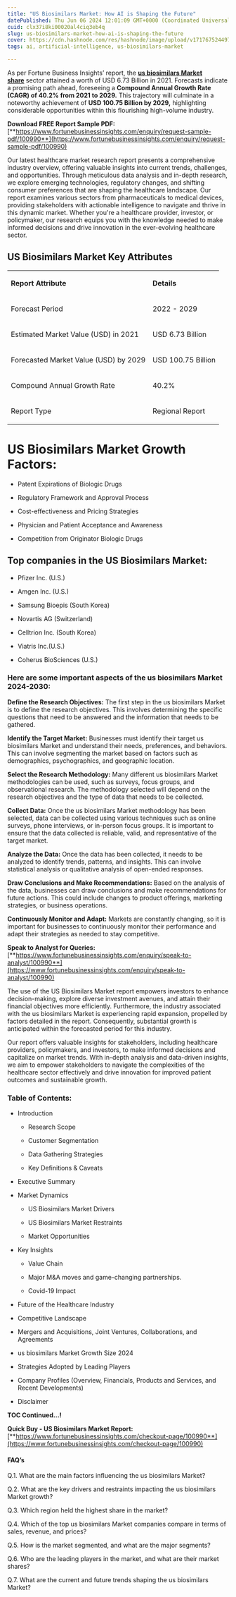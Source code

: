 ```yaml
---
title: "US Biosimilars Market: How AI is Shaping the Future"
datePublished: Thu Jun 06 2024 12:01:09 GMT+0000 (Coordinated Universal Time)
cuid: clx37i8ki00020al4ciq3eb4q
slug: us-biosimilars-market-how-ai-is-shaping-the-future
cover: https://cdn.hashnode.com/res/hashnode/image/upload/v1717675244971/d72b8289-4dab-4a0d-b355-79540785f614.png
tags: ai, artificial-intelligence, us-biosimilars-market

---
```


As per Fortune Business Insights’ report, the [**us biosimilars Market share**](https://www.fortunebusinessinsights.com/industry-reports/u-s-biosimilars-market-100990) sector attained a worth of USD 6.73 Billion in 2021. Forecasts indicate a promising path ahead, foreseeing a **Compound Annual Growth Rate (CAGR) of 40.2% from 2021 to 2029.** This trajectory will culminate in a noteworthy achievement of **USD 100.75 Billion by 2029,** highlighting considerable opportunities within this flourishing high-volume industry.

**Download FREE Report Sample PDF:** [**https://www.fortunebusinessinsights.com/enquiry/request-sample-pdf/100990**](https://www.fortunebusinessinsights.com/enquiry/request-sample-pdf/100990)

Our latest healthcare market research report presents a comprehensive industry overview, offering valuable insights into current trends, challenges, and opportunities. Through meticulous data analysis and in-depth research, we explore emerging technologies, regulatory changes, and shifting consumer preferences that are shaping the healthcare landscape. Our report examines various sectors from pharmaceuticals to medical devices, providing stakeholders with actionable intelligence to navigate and thrive in this dynamic market. Whether you're a healthcare provider, investor, or policymaker, our research equips you with the knowledge needed to make informed decisions and drive innovation in the ever-evolving healthcare sector.

## **US Biosimilars Market Key Attributes**

<table><tbody><tr><td colspan="1" rowspan="1"><p><strong>Report Attribute</strong></p></td><td colspan="1" rowspan="1"><p><strong>Details</strong></p></td></tr><tr><td colspan="1" rowspan="1"><p>Forecast Period</p></td><td colspan="1" rowspan="1"><p>2022 - 2029</p></td></tr><tr><td colspan="1" rowspan="1"><p>Estimated Market Value (USD) in&nbsp;2021</p></td><td colspan="1" rowspan="1"><p>USD 6.73 Billion</p></td></tr><tr><td colspan="1" rowspan="1"><p>Forecasted Market Value (USD) by&nbsp;2029</p></td><td colspan="1" rowspan="1"><p>USD 100.75 Billion</p></td></tr><tr><td colspan="1" rowspan="1"><p>Compound Annual Growth Rate</p></td><td colspan="1" rowspan="1"><p>40.2%</p></td></tr><tr><td colspan="1" rowspan="1"><p>Report Type</p></td><td colspan="1" rowspan="1"><p>Regional Report</p></td></tr></tbody></table>

# US Biosimilars Market Growth Factors:

* Patent Expirations of Biologic Drugs
    
* Regulatory Framework and Approval Process
    
* Cost-effectiveness and Pricing Strategies
    
* Physician and Patient Acceptance and Awareness
    
* Competition from Originator Biologic Drugs
    

## **Top companies in the US Biosimilars Market:**

* Pfizer Inc. (U.S.)
    
* Amgen Inc. (U.S.)
    
* Samsung Bioepis (South Korea)
    
* Novartis AG (Switzerland)
    
* Celltrion Inc. (South Korea)
    
* Viatris Inc.(U.S.)
    
* Coherus BioSciences (U.S.)
    

### **Here are some important aspects of the us biosimilars Market 2024-2030:**

**Define the Research Objectives:** The first step in the us biosimilars Market is to define the research objectives. This involves determining the specific questions that need to be answered and the information that needs to be gathered.

**Identify the Target Market:** Businesses must identify their target us biosimilars Market and understand their needs, preferences, and behaviors. This can involve segmenting the market based on factors such as demographics, psychographics, and geographic location.

**Select the Research Methodology:** Many different us biosimilars Market methodologies can be used, such as surveys, focus groups, and observational research. The methodology selected will depend on the research objectives and the type of data that needs to be collected.

**Collect Data:** Once the us biosimilars Market methodology has been selected, data can be collected using various techniques such as online surveys, phone interviews, or in-person focus groups. It is important to ensure that the data collected is reliable, valid, and representative of the target market.

**Analyze the Data:** Once the data has been collected, it needs to be analyzed to identify trends, patterns, and insights. This can involve statistical analysis or qualitative analysis of open-ended responses.

**Draw Conclusions and Make Recommendations:** Based on the analysis of the data, businesses can draw conclusions and make recommendations for future actions. This could include changes to product offerings, marketing strategies, or business operations.

**Continuously Monitor and Adapt:** Markets are constantly changing, so it is important for businesses to continuously monitor their performance and adapt their strategies as needed to stay competitive.

**Speak to Analyst for Queries:** [**https://www.fortunebusinessinsights.com/enquiry/speak-to-analyst/100990**](https://www.fortunebusinessinsights.com/enquiry/speak-to-analyst/100990)

The use of the US Biosimilars Market report empowers investors to enhance decision-making, explore diverse investment avenues, and attain their financial objectives more efficiently. Furthermore, the industry associated with the us biosimilars Market is experiencing rapid expansion, propelled by factors detailed in the report. Consequently, substantial growth is anticipated within the forecasted period for this industry.

Our report offers valuable insights for stakeholders, including healthcare providers, policymakers, and investors, to make informed decisions and capitalize on market trends. With in-depth analysis and data-driven insights, we aim to empower stakeholders to navigate the complexities of the healthcare sector effectively and drive innovation for improved patient outcomes and sustainable growth.

### **Table of Contents:**

* Introduction
    
    * Research Scope
        
    * Customer Segmentation
        
    * Data Gathering Strategies
        
    * Key Definitions & Caveats
        
* Executive Summary
    
* Market Dynamics
    
    * US Biosimilars Market Drivers
        
    * US Biosimilars Market Restraints
        
    * Market Opportunities
        
* Key Insights
    
    * Value Chain
        
    * Major M&A moves and game-changing partnerships.
        
    * Covid-19 Impact
        
* Future of the Healthcare Industry
    
* Competitive Landscape
    
* Mergers and Acquisitions, Joint Ventures, Collaborations, and Agreements
    
* us biosimilars Market Growth Size 2024
    
* Strategies Adopted by Leading Players
    
* Company Profiles (Overview, Financials, Products and Services, and Recent Developments)
    
* Disclaimer
    

**TOC Continued…!**

**Quick Buy - US Biosimilars Market Report:** [**https://www.fortunebusinessinsights.com/checkout-page/100990**](https://www.fortunebusinessinsights.com/checkout-page/100990)

#### **FAQ’s**

Q.1. What are the main factors influencing the us biosimilars Market?

Q.2. What are the key drivers and restraints impacting the us biosimilars Market growth?

Q.3. Which region held the highest share in the market?

Q.4. Which of the top us biosimilars Market companies compare in terms of sales, revenue, and prices?

Q.5. How is the market segmented, and what are the major segments?

Q.6. Who are the leading players in the market, and what are their market shares?

Q.7. What are the current and future trends shaping the us biosimilars Market?